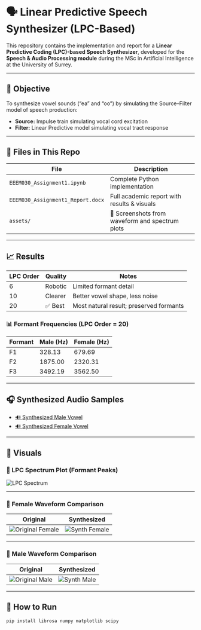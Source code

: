 # 🗣️ Linear Predictive Speech Synthesizer (LPC-Based)

This repository contains the implementation and report for a **Linear Predictive Coding (LPC)-based Speech Synthesizer**, developed for the **Speech & Audio Processing module** during the MSc in Artificial Intelligence at the University of Surrey.

---

## 🎯 Objective

To synthesize vowel sounds (“ea” and “oo”) by simulating the Source–Filter model of speech production:

- **Source:** Impulse train simulating vocal cord excitation
- **Filter:** Linear Predictive model simulating vocal tract response

---

## 📄 Files in This Repo

| File                           | Description                                     |
|--------------------------------|-------------------------------------------------|
| `EEEM030_Assignment1.ipynb`    | Complete Python implementation                 |
| `EEEM030_Assignment1_Report.docx` | Full academic report with results & visuals |
| `assets/`                      | 📸 Screenshots from waveform and spectrum plots |

---

## 📈 Results

| LPC Order | Quality       | Notes                                      |
|-----------|---------------|---------------------------------------------|
| 6         | Robotic       | Limited formant detail                      |
| 10        | Clearer       | Better vowel shape, less noise              |
| 20        | ✅ Best       | Most natural result; preserved formants     |

### 📊 Formant Frequencies (LPC Order = 20)

| Formant | Male (Hz) | Female (Hz) |
|---------|-----------|-------------|
| F1      | 328.13    | 679.69      |
| F2      | 1875.00   | 2320.31     |
| F3      | 3492.19   | 3562.50     |

---

## 🎧 Synthesized Audio Samples

- [🔊 Synthesized Male Vowel](assets/audio/synthesized_vowel_male.wav)
- [🔊 Synthesized Female Vowel](assets/audio/synthesized_vowel_female.wav)

---

## 📸 Visuals

### 🔹 LPC Spectrum Plot (Formant Peaks)

![LPC Spectrum](assets/formant_plot_amplitude_spectrum.png)

---

### 🔹 Female Waveform Comparison

| Original | Synthesized |
|----------|-------------|
| ![Original Female](assets/waveform_female_original.png) | ![Synth Female](assets/waveform_female_synth.png) |

---

### 🔹 Male Waveform Comparison

| Original | Synthesized |
|----------|-------------|
| ![Original Male](assets/waveform_male_original.png) | ![Synth Male](assets/waveform_male_synth.png) |

---

## 🚀 How to Run

```bash
pip install librosa numpy matplotlib scipy
